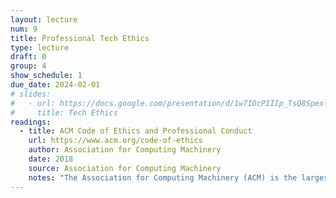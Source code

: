```yaml
---
layout: lecture
num: 9
title: Professional Tech Ethics
type: lecture
draft: 0
group: 4
show_schedule: 1
due_date: 2024-02-01
# slides:
#   - url: https://docs.google.com/presentation/d/1w7IOcPIIIp_TsQ8SpexlEkYE77LdADd3IZzFeJK5fnI/edit?usp=sharing
#     title: Tech Ethics
readings:
  - title: ACM Code of Ethics and Professional Conduct
    url: https://www.acm.org/code-of-ethics
    author: Association for Computing Machinery
    date: 2018
    source: Association for Computing Machinery
    notes: "The Association for Computing Machinery (ACM) is the largest organization of/for computing professionals. They host major CS conferences and are the biggest publishers of CS research."
---
```


